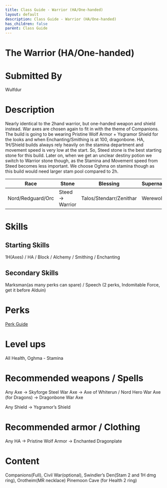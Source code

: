 ```yaml
---
title: Class Guide - Warrior (HA/One-handed)
layout: default
description: Class Guide - Warrior (HA/One-handed)
has_children: false
parent: Class Guide
---
```


# The Warrior (HA/One-handed)

# Submitted By

Wulfdur

# Description

Nearly identical to the 2hand warrior, but one-handed weapon and shield instead. War axes are chosen again to fit in with the theme of Companions. The build is going to be wearing Pristine Wolf Armor + Ysgramor Shield for the looks and when Enchanting/Smithing is at 100, dragonbone. HA, 1H/Shield builds always rely heavily on the stamina department and movement speed is very low at the start. So, Steed stone is the best starting stone for this build. Later on, when we get an unclear destiny potion we switch to Warrior stone though, as the Stamina and Movement speed from Steed becomes less important. We choose Oghma on stamina though as this build would need larger stam pool compared to 2h.

Race | Stone | Blessing | Supernatural
|--|--|--|--|
Nord/Redguard/Orc | Steed -> Warrior | Talos/Stendarr/Zenithar | Werewolf

# Skills

## Starting Skills

1H(Axes) / HA / Block / Alchemy / Smithing / Enchanting 

## Secondary Skills

Marksman(as many perks can spare) / Speech (2 perks, Indomitable Force, get it before Alduin)

# Perks

[Perk Guide](https://banananaut.github.io/NannerPlanner/?p=1&b=AgEAAAEoJwAAWgVLBQVLClAFBVBLBQVLBTIPMAYKDergAA8AAAAAAA_wAw4AABA5xwNgAABAAAAFAAAA)

# Level ups

All Health, Oghma - Stamina

# Recommended weapons / Spells

Any Axe -> Skyforge Steel War Axe -> Axe of Whiterun / Nord Hero War Axe (for Dragons) -> Dragonbone War Axe 

Any Shield -> Ysgramor’s Shield

# Recommended armor / Clothing

Any HA -> Pristine Wolf Armor -> Enchanted Dragonplate

# Content 

Companions(Full), Civil War(optional), Swindler’s Den(Stam 2 and 1H dmg ring), Orotheim(MR necklace) Pinemoon Cave (for Health 2 ring)